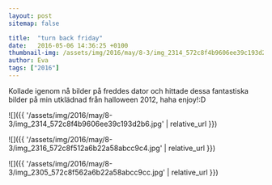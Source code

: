 ```yaml
---
layout: post
sitemap: false

title:  "turn back friday"
date:   2016-05-06 14:36:25 +0100
thumbnail-img: /assets/img/2016/may/8-3/img_2314_572c8f4b9606ee39c193d2b6.jpg
author: Eva
tags: ["2016"]
---
```


Kollade igenom nå bilder på freddes dator och hittade dessa fantastiska bilder på min utklädnad från halloween 2012, haha enjoy!:D

![]({{ '/assets/img/2016/may/8-3/img_2314_572c8f4b9606ee39c193d2b6.jpg'  | relative_url }})

![]({{ '/assets/img/2016/may/8-3/img_2316_572c8f512a6b22a58abcc9c4.jpg'  | relative_url }})

![]({{ '/assets/img/2016/may/8-3/img_2305_572c8f562a6b22a58abcc9cc.jpg'  | relative_url }})

